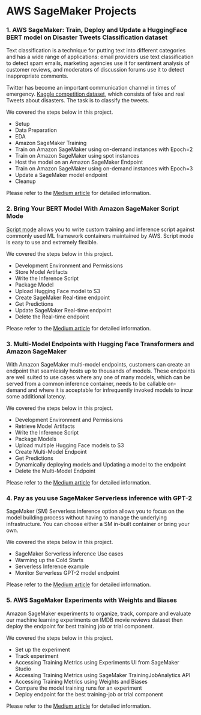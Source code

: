 # AWS SageMaker Projects


### 1. AWS SageMaker: Train, Deploy and Update a HuggingFace BERT model on Disaster Tweets Classification dataset

Text classification is a technique for putting text into different categories and has a wide range of applications: email providers use text classification to  detect spam emails, marketing agencies use it for sentiment analysis of customer reviews, and moderators of discussion forums use it to detect inappropriate comments.

Twitter has become an important communication channel in times of emergency. [Kaggle competition dataset](https://www.kaggle.com/c/nlp-getting-started/overview), which consists of fake and real Tweets about disasters. The task is to classify the tweets.

We covered the steps below in this project.
- Setup
- Data Preparation
- EDA
- Amazon SageMaker Training
- Train on Amazon SageMaker using on-demand instances with Epoch=2
- Train on Amazon SageMaker using spot instances
- Host the model on an Amazon SageMaker Endpoint
- Train on Amazon SageMaker using on-demand instances with Epoch=3
- Update a SageMaker model endpoint
- Cleanup

Please refer to the [Medium article](https://medium.com/@vinayakshanawad/aws-sagemaker-train-deploy-and-update-a-hugging-face-bert-model-eeefc8211368) for detailed information.

### 2. Bring Your BERT Model With Amazon SageMaker Script Mode

[Script mode](https://sagemaker-examples.readthedocs.io/en/latest/sagemaker-script-mode/index.html) allows you to write custom training and inference script against commonly used ML framework containers maintained by AWS. Script mode is easy to use and extremely flexible.

We covered the steps below in this project.
- Development Environment and Permissions
- Store Model Artifacts
- Write the Inference Script
- Package Model
- Upload Hugging Face model to S3
- Create SageMaker Real-time endpoint
- Get Predictions
- Update SageMaker Real-time endpoint
- Delete the Real-time endpoint

Please refer to the [Medium article](https://medium.com/@vinayakshanawad/bring-your-own-model-with-amazon-sagemaker-script-mode-6cf374747f9e) for detailed information.

### 3. Multi-Model Endpoints with Hugging Face Transformers and Amazon SageMaker

With Amazon SageMaker multi-model endpoints, customers can create an endpoint that seamlessly hosts up to thousands of models. These endpoints are well suited to use cases where any one of many models, which can be served from a common inference container, needs to be callable on-demand and where it is acceptable for infrequently invoked models to incur some additional latency.

We covered the steps below in this project.
- Development Environment and Permissions
- Retrieve Model Artifacts
- Write the Inference Script
- Package Models
- Upload multiple Hugging Face models to S3
- Create Multi-Model Endpoint
- Get Predictions
- Dynamically deploying models and Updating a model to the endpoint
- Delete the Multi-Model Endpoint

Please refer to the [Medium article](https://medium.com/@vinayakshanawad/multi-model-endpoints-with-hugging-face-transformers-and-amazon-sagemaker-c0e5a3693fac) for detailed information.

### 4. Pay as you use SageMaker Serverless inference with GPT-2

SageMaker (SM) Serverless inference option allows you to focus on the model building process without having to manage the underlying infrastructure. You can choose either a SM in-built container or bring your own.

We covered the steps below in this project.
- SageMaker Serverless inference Use cases
- Warming up the Cold Starts
- Serverless Inference example
- Monitor Serverless GPT-2 model endpoint

Please refer to the [Medium article](https://medium.com/@vinayakshanawad/pay-as-you-use-sagemaker-serverless-inference-with-gpt-2-62b23485f828) for detailed information.
 
### 5. AWS SageMaker Experiments with Weights and Biases

Amazon SageMaker experiments to organize, track, compare and evaluate our machine learning experiments on IMDB movie reviews dataset then deploy the endpoint for best training job or trial component.

We covered the steps below in this project.
- Set up the experiment
- Track experiment
- Accessing Training Metrics using Experiments UI from SageMaker Studio
- Accessing Training Metrics using SageMaker TrainingJobAnalytics API
- Accessing Training Metrics using Weights and Biases
- Compare the model training runs for an experiment
- Deploy endpoint for the best training-job or trial component

Please refer to the [Medium article](https://medium.com/@vinayakshanawad/aws-sagemaker-experiments-with-weights-and-biases-ea0932658a4f) for detailed information.
